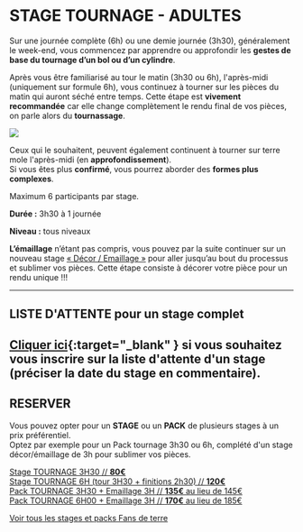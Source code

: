 # STAGE TOURNAGE - ADULTES  

Sur une journée complète (6h) ou une demie journée (3h30), généralement le week-end, vous commencez par apprendre ou approfondir les **gestes de base du tournage d’un bol ou d’un cylindre**.  
  
Après vous être familiarisé au tour le matin (3h30 ou 6h), l'après-midi (uniquement sur formule 6h), vous continuez à tourner sur les pièces du matin qui auront séché entre temps. Cette étape est **vivement recommandée** car elle change complètement le rendu final de vos pièces, on parle alors du **tournassage**. 

<img src="/images/stage_tournage_fans_de_terre_colombes_paris.jpg" class="image-stage">  

Ceux qui le souhaitent, peuvent également continuent à tourner sur terre mole l'après-midi (en **approfondissement**).  
Si vous êtes plus **confirmé**, vous pourrez aborder des **formes plus complexes**.  
  
Maximum 6 participants par stage.  

**Durée :** 3h30 à 1 journée

**Niveau :** tous niveaux  

**L’émaillage** n’étant pas compris, vous pouvez par la suite continuer sur un nouveau stage [« Décor / Emaillage »](emaillage_adultes) pour aller jusqu’au bout du processus et sublimer vos pièces. Cette étape consiste à décorer votre pièce pour un rendu unique !!!      



---
## LISTE D'ATTENTE pour un stage complet
[Cliquer ici](https://docs.google.com/forms/d/e/1FAIpQLScDnAGxa7UlusJ0sVcahW_FnYDXCc4BQsAE5W8vGXzb9_z4pg/viewform?entry.1318731939&entry.625861564&entry.1682638982&entry.1661862399&entry.635975601){:target="_blank" }       si vous souhaitez vous inscrire sur la liste d'attente d'un stage (préciser la date du stage en commentaire).    
---

 
## RESERVER  
Vous pouvez opter pour un **STAGE** ou un **PACK** de plusieurs stages à un prix préférentiel.   
Optez par exemple pour un Pack tournage 3h30 ou 6h, complété d'un stage décor/émaillage de 3h pour sublimer vos pièces.  

[Stage TOURNAGE 3H30                            // **80€**](https://Fansdeterre.as.me/touram)  
[Stage TOURNAGE 6H (tour 3H30 + finitions 2h30) // **120€**](https://Fansdeterre.as.me/Tournage6H)  
[Pack TOURNAGE 3H30 + Emaillage 3H // **135€** au lieu de 145€](https://app.acuityscheduling.com/catalog.php?owner=35942538&action=addCart&clear=1&id=1989002)    
[Pack TOURNAGE 6H00 + Emaillage 3H   // **170€** au lieu de 185€](https://app.acuityscheduling.com/catalog.php?owner=35942538&action=addCart&clear=1&id=1989001)  




[Voir tous les stages et packs Fans de terre](https://Fansdeterre.as.me/)   


